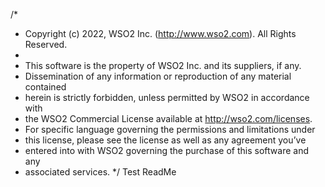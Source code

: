 /*
 * Copyright (c) 2022, WSO2 Inc. (http://www.wso2.com). All Rights Reserved.
 * 
 * This software is the property of WSO2 Inc. and its suppliers, if any.
 * Dissemination of any information or reproduction of any material contained
 * herein is strictly forbidden, unless permitted by WSO2 in accordance with
 * the WSO2 Commercial License available at http://wso2.com/licenses.
 * For specific language governing the permissions and limitations under
 * this license, please see the license as well as any agreement you’ve
 * entered into with WSO2 governing the purchase of this software and any
 * associated services.
 */
Test ReadMe
